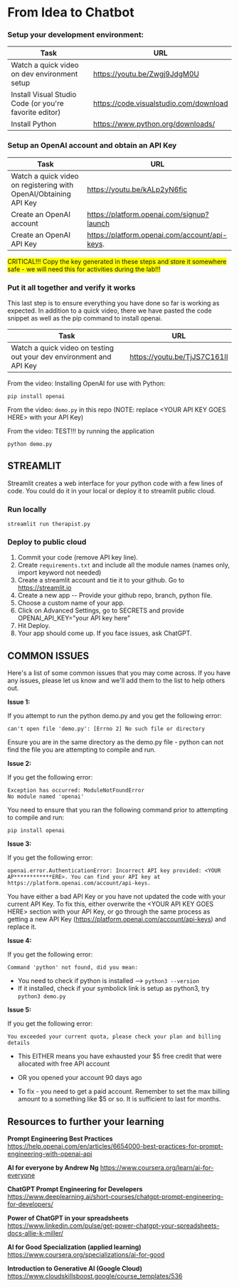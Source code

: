 # From Idea to Chatbot

### Setup your development environment:

|Task|URL  |
|--|--|
| Watch a quick video on dev environment setup | https://youtu.be/Zwgj9JdgM0U |
| Install Visual Studio Code (or you're favorite editor) | https://code.visualstudio.com/download |
| Install Python | https://www.python.org/downloads/ |

### Setup an OpenAI account and obtain an API Key

|Task|URL  |
|--|--|
| Watch a quick video on registering with OpenAI/Obtaining API Key | https://youtu.be/kALp2yN6fic |
| Create an OpenAI account | https://platform.openai.com/signup?launch |
| Create an OpenAI API Key | https://platform.openai.com/account/api-keys. |

<span style="background-color: #FFFF00">CRITICAL!!! Copy the key generated in these steps and store it somewhere safe - we will need this for activities during the lab!!!</span>

### Put it all together and verify it works

This last step is to ensure everything you have done so far is working as expected. In addition to a quick video, there we have pasted the code snippet as well as the pip command to install openai.

| Task | URL |
|--|--|
| Watch a quick video on testing out your dev environment and API Key | https://youtu.be/TjJS7C161II |

From the video: Installing OpenAI for use with Python:

```
pip install openai
```

From the video: ```demo.py``` in this repo (NOTE: replace \<YOUR API KEY GOES HERE> with your API Key)

From the video: TEST!!! by running the application
```
python demo.py
```
## STREAMLIT
Streamlit creates a web interface for your python code with a few lines of code. You could do it in your local or deploy it to streamlit public cloud.

### Run locally
`streamlit run therapist.py`

### Deploy to public cloud
1. Commit your code (remove API key line). 
2. Create `requirements.txt` and include all the module names (names only, import keyword not needed)
3. Create a streamlit account and tie it to your github. Go to https://streamlit.io
4. Create a new app -- Provide your github repo, branch, python file.
5. Choose a custom name of your app.
6. Click on Advanced Settings, go to SECRETS and provide OPENAI_API_KEY="your API key here"
7. Hit Deploy.
8. Your app should come up. If you face issues, ask ChatGPT.

## COMMON ISSUES
Here's a list of some common issues that you may come across. If you have any issues, please let us know and we'll add them to the list to help others out.

**Issue 1:**

 If you attempt to run the python demo.py and you get the following error:
 ```
 can't open file 'demo.py': [Errno 2] No such file or directory
 ```

Ensure you are in the same directory as the demo.py file - python can not find the file you are attempting to compile and run.

**Issue 2:**

If you get the following error:

```
Exception has occurred: ModuleNotFoundError
No module named 'openai'
```
You need to ensure that you ran the following command prior to attempting to compile and run:

```
pip install openai
```
**Issue 3:**

If you get the following error:

```
openai.error.AuthenticationError: Incorrect API key provided: <YOUR AP************ERE>. You can find your API key at https://platform.openai.com/account/api-keys.
```

You have either a bad API Key or you have not updated the code with your current API Key. To fix this, either overwrite the \<YOUR API KEY GOES HERE> section with your API Key, or go through the same process as getting a new API Key 
(https://platform.openai.com/account/api-keys)  and replace it.

**Issue 4:**

If you get the following error:

```
Command 'python' not found, did you mean:
```
* You need to check if python is installed --> ```python3 --version```
* If it installed, check if your symbolick link is setup as python3, try ```python3 demo.py```

**Issue 5:**

If you get the following error:

```
You exceeded your current quota, please check your plan and billing details 
```
* This EITHER means you have exhausted your $5 free credit that were allocated with free API account 
* OR you opened your account 90 days ago

* To fix - you need to get a paid account. Remember to set the max billing amount to a something like $5 or so. It is sufficient to last for months.

## Resources to further your learning
**Prompt Engineering Best Practices** 
https://help.openai.com/en/articles/6654000-best-practices-for-prompt-engineering-with-openai-api 

**AI for everyone by Andrew Ng**
https://www.coursera.org/learn/ai-for-everyone 

**ChatGPT Prompt Engineering for Developers** 
https://www.deeplearning.ai/short-courses/chatgpt-prompt-engineering-for-developers/

**Power of ChatGPT in your spreadsheets**
https://www.linkedin.com/pulse/get-power-chatgpt-your-spreadsheets-docs-allie-k-miller/ 

**AI for Good Specialization (applied learning)**
https://www.coursera.org/specializations/ai-for-good 

**Introduction to Generative AI (Google Cloud)**
https://www.cloudskillsboost.google/course_templates/536 
